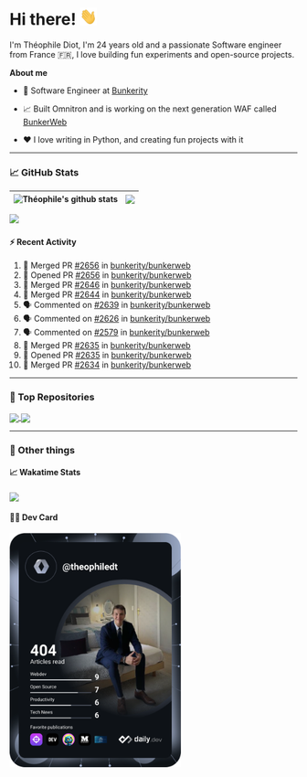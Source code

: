 # Hi there! <img src="./wave.gif" width="30px" height="30px" />

I'm Théophile Diot, I'm 24 years old and a passionate Software engineer from France 🇫🇷, I love building fun experiments and open-source projects.

**About me**

- 💼 Software Engineer at [Bunkerity](https://www.bunkerity.com/)

- 📈 Built Omnitron and is working on the next generation WAF called [BunkerWeb](https://www.bunkerweb.io)

- ❤️ I love writing in Python, and creating fun projects with it

---

### 📈 GitHub Stats

| <img align="center" src="https://github-readme-stats.vercel.app/api?username=TheophileDiot&show_icons=true&include_all_commits=true&theme=algolia&hide_border=true&rank_icon=github" alt="Théophile's github stats" /> | <img align="center" src="https://github-readme-stats.vercel.app/api/top-langs/?username=TheophileDiot&layout=compact&theme=algolia&hide_border=true" /> |
| ---------------------------------------------------------------------------------------------------------------------------------------------------------------------------------------------------------------------- | ------------------------------------------------------------------------------------------------------------------------------------------------------- |

![](https://github-readme-activity-graph.vercel.app/graph?username=TheophileDiot&theme=tokyo-night)

#### :zap: Recent Activity

<!--START_SECTION:activity-->
1. 🎉 Merged PR [#2656](https://github.com/bunkerity/bunkerweb/pull/2656) in [bunkerity/bunkerweb](https://github.com/bunkerity/bunkerweb)
2. 💪 Opened PR [#2656](https://github.com/bunkerity/bunkerweb/pull/2656) in [bunkerity/bunkerweb](https://github.com/bunkerity/bunkerweb)
3. 🎉 Merged PR [#2646](https://github.com/bunkerity/bunkerweb/pull/2646) in [bunkerity/bunkerweb](https://github.com/bunkerity/bunkerweb)
4. 🎉 Merged PR [#2644](https://github.com/bunkerity/bunkerweb/pull/2644) in [bunkerity/bunkerweb](https://github.com/bunkerity/bunkerweb)
5. 🗣 Commented on [#2639](https://github.com/bunkerity/bunkerweb/issues/2639#issuecomment-3246001698) in [bunkerity/bunkerweb](https://github.com/bunkerity/bunkerweb)
6. 🗣 Commented on [#2626](https://github.com/bunkerity/bunkerweb/issues/2626#issuecomment-3245982290) in [bunkerity/bunkerweb](https://github.com/bunkerity/bunkerweb)
7. 🗣 Commented on [#2579](https://github.com/bunkerity/bunkerweb/issues/2579#issuecomment-3242450333) in [bunkerity/bunkerweb](https://github.com/bunkerity/bunkerweb)
8. 🎉 Merged PR [#2635](https://github.com/bunkerity/bunkerweb/pull/2635) in [bunkerity/bunkerweb](https://github.com/bunkerity/bunkerweb)
9. 💪 Opened PR [#2635](https://github.com/bunkerity/bunkerweb/pull/2635) in [bunkerity/bunkerweb](https://github.com/bunkerity/bunkerweb)
10. 🎉 Merged PR [#2634](https://github.com/bunkerity/bunkerweb/pull/2634) in [bunkerity/bunkerweb](https://github.com/bunkerity/bunkerweb)
<!--END_SECTION:activity-->

---

### 🔧 Top Repositories

<a href="https://github.com/bunkerity/bunkerweb">
  <img align="center" src="https://github-readme-stats.vercel.app/api/pin/?username=Bunkerity&repo=bunkerweb&theme=algolia" />
</a>
<a href="https://github.com/TheophileDiot/Omnitron">
  <img align="center" src="https://github-readme-stats.vercel.app/api/pin/?username=TheophileDiot&repo=Omnitron&theme=algolia" />
</a>

---

### 🎉 Other things

#### 📈 Wakatime Stats

<a href="https://wakatime.com/@theophile_bunkerity">
  <img align="center" src="https://github-readme-stats.vercel.app/api/wakatime?username=3aa5ce41-c253-43d9-8441-a721e446a45f&layout=compact&theme=algolia" />
</a>

#### 👨‍💻 Dev Card

<a href="https://app.daily.dev/TheophileDt">
  <img src="./devcard.svg" width="300" alt="Théophile Diot's Dev Card"/>
</a>
